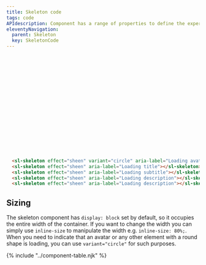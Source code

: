 ```yaml
---
title: Skeleton code
tags: code
APIdescription: Component has a range of properties to define the experience in different use cases.
eleventyNavigation:
  parent: Skeleton
  key: SkeletonCode
---
```

<style>
.ds-example__skeleton {
  display: flex;
  flex-direction: column;
  gap: 0.8rem;
  background-color: var(--background-color);
  padding: 0.8rem;
  border-radius: 0.4rem;
}

.ds-example__skeleton sl-skeleton {
  min-block-size: 3rem;
}

.ds-example__skeleton sl-skeleton:first-child {
    inline-size: 3rem;
}

.ds-example__skeleton sl-skeleton:nth-child(2) {
    inline-size: 40rem;
}

.ds-example__skeleton sl-skeleton:nth-child(3) {
    inline-size: 80%;
}

.ds-example__skeleton sl-skeleton:nth-child(4) {
    inline-size: 60%;
}

.ds-example__skeletons-wrapper {
    display: inline-flex;
    gap: 1.2rem;
}
</style>

<section class="no-heading">

<div class="ds-example">
  <div class="ds-example__skeleton">
    <div class="ds-example__skeletons-wrapper">
      <sl-skeleton effect="sheen" variant="circle" aria-label="Loading avatar"></sl-skeleton>
      <sl-skeleton effect="sheen" aria-label="Loading title"></sl-skeleton>
    </div>
    <sl-skeleton effect="sheen" aria-label="Loading subtitle"></sl-skeleton>
    <sl-skeleton effect="sheen" aria-label="Loading description"></sl-skeleton>
    <sl-skeleton effect="sheen" aria-label="Loading description"></sl-skeleton>
  </div>
</div>

<div class="ds-code">

  ```html
    <sl-skeleton effect="sheen" variant="circle" aria-label="Loading avatar"></sl-skeleton>
    <sl-skeleton effect="sheen" aria-label="Loading title"></sl-skeleton>
    <sl-skeleton effect="sheen" aria-label="Loading subtitle"></sl-skeleton>
    <sl-skeleton effect="sheen" aria-label="Loading description"></sl-skeleton>
    <sl-skeleton effect="sheen" aria-label="Loading description"></sl-skeleton>
  ```

</div>

</section>

<section>

## Sizing

The skeleton component has `display: block` set by default, so it occupies the entire width of the container.
If you want to change the width you can simply use `inline-size` to manipulate the width e.g. `inline-size: 80%;`.
When you need to indicate that an avatar or any other element with a round shape is loading, you can use `variant="circle"` for such purposes.

</section>

{% include "../component-table.njk" %}